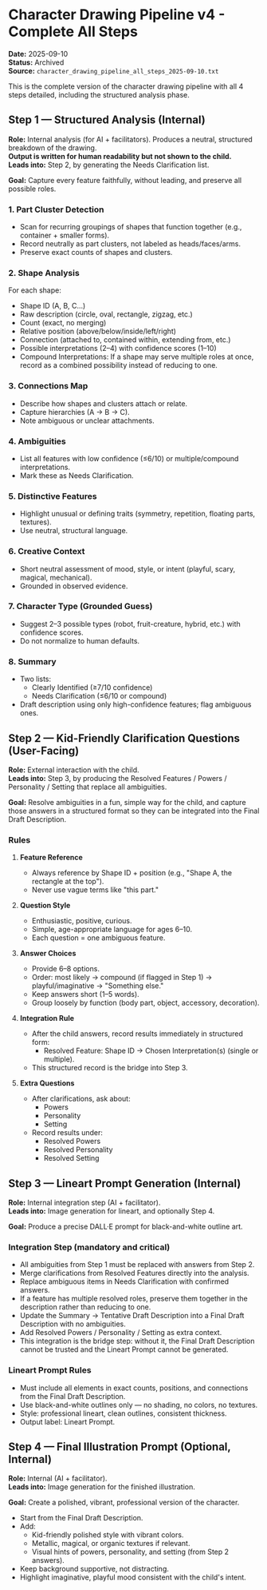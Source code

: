 # Character Drawing Pipeline v4 - Complete All Steps

**Date:** 2025-09-10  
**Status:** Archived  
**Source:** `character_drawing_pipeline_all_steps_2025-09-10.txt`

This is the complete version of the character drawing pipeline with all 4 steps detailed, including the structured analysis phase.

## Step 1 — Structured Analysis (Internal)

**Role:** Internal analysis (for AI + facilitators). Produces a neutral, structured breakdown of the drawing.  
**Output is written for human readability but not shown to the child.**  
**Leads into:** Step 2, by generating the Needs Clarification list.

**Goal:** Capture every feature faithfully, without leading, and preserve all possible roles.

### 1. Part Cluster Detection
- Scan for recurring groupings of shapes that function together (e.g., container + smaller forms).
- Record neutrally as part clusters, not labeled as heads/faces/arms.
- Preserve exact counts of shapes and clusters.

### 2. Shape Analysis
For each shape:
- Shape ID (A, B, C…)
- Raw description (circle, oval, rectangle, zigzag, etc.)
- Count (exact, no merging)
- Relative position (above/below/inside/left/right)
- Connection (attached to, contained within, extending from, etc.)
- Possible interpretations (2–4) with confidence scores (1–10)
- Compound Interpretations: If a shape may serve multiple roles at once, record as a combined possibility instead of reducing to one.

### 3. Connections Map
- Describe how shapes and clusters attach or relate.
- Capture hierarchies (A → B → C).
- Note ambiguous or unclear attachments.

### 4. Ambiguities
- List all features with low confidence (≤6/10) or multiple/compound interpretations.
- Mark these as Needs Clarification.

### 5. Distinctive Features
- Highlight unusual or defining traits (symmetry, repetition, floating parts, textures).
- Use neutral, structural language.

### 6. Creative Context
- Short neutral assessment of mood, style, or intent (playful, scary, magical, mechanical).
- Grounded in observed evidence.

### 7. Character Type (Grounded Guess)
- Suggest 2–3 possible types (robot, fruit-creature, hybrid, etc.) with confidence scores.
- Do not normalize to human defaults.

### 8. Summary
- Two lists:
  - Clearly Identified (≥7/10 confidence)
  - Needs Clarification (≤6/10 or compound)
- Draft description using only high-confidence features; flag ambiguous ones.

## Step 2 — Kid-Friendly Clarification Questions (User-Facing)

**Role:** External interaction with the child.  
**Leads into:** Step 3, by producing the Resolved Features / Powers / Personality / Setting that replace all ambiguities.

**Goal:** Resolve ambiguities in a fun, simple way for the child, and capture those answers in a structured format so they can be integrated into the Final Draft Description.

### Rules

1. **Feature Reference**
   - Always reference by Shape ID + position (e.g., "Shape A, the rectangle at the top").
   - Never use vague terms like "this part."

2. **Question Style**
   - Enthusiastic, positive, curious.
   - Simple, age-appropriate language for ages 6–10.
   - Each question = one ambiguous feature.

3. **Answer Choices**
   - Provide 6–8 options.
   - Order: most likely → compound (if flagged in Step 1) → playful/imaginative → "Something else."
   - Keep answers short (1–5 words).
   - Group loosely by function (body part, object, accessory, decoration).

4. **Integration Rule**
   - After the child answers, record results immediately in structured form:
     - Resolved Feature: Shape ID → Chosen Interpretation(s) (single or multiple).
   - This structured record is the bridge into Step 3.

5. **Extra Questions**
   - After clarifications, ask about:
     - Powers
     - Personality
     - Setting
   - Record results under:
     - Resolved Powers
     - Resolved Personality
     - Resolved Setting

## Step 3 — Lineart Prompt Generation (Internal)

**Role:** Internal integration step (AI + facilitator).  
**Leads into:** Image generation for lineart, and optionally Step 4.

**Goal:** Produce a precise DALL·E prompt for black-and-white outline art.

### Integration Step (mandatory and critical)
- All ambiguities from Step 1 must be replaced with answers from Step 2.
- Merge clarifications from Resolved Features directly into the analysis.
- Replace ambiguous items in Needs Clarification with confirmed answers.
- If a feature has multiple resolved roles, preserve them together in the description rather than reducing to one.
- Update the Summary → Tentative Draft Description into a Final Draft Description with no ambiguities.
- Add Resolved Powers / Personality / Setting as extra context.
- This integration is the bridge step: without it, the Final Draft Description cannot be trusted and the Lineart Prompt cannot be generated.

### Lineart Prompt Rules
- Must include all elements in exact counts, positions, and connections from the Final Draft Description.
- Use black-and-white outlines only — no shading, no colors, no textures.
- Style: professional lineart, clean outlines, consistent thickness.
- Output label: Lineart Prompt.

## Step 4 — Final Illustration Prompt (Optional, Internal)

**Role:** Internal (AI + facilitator).  
**Leads into:** Image generation for the finished illustration.

**Goal:** Create a polished, vibrant, professional version of the character.

- Start from the Final Draft Description.
- Add:
  - Kid-friendly polished style with vibrant colors.
  - Metallic, magical, or organic textures if relevant.
  - Visual hints of powers, personality, and setting (from Step 2 answers).
- Keep background supportive, not distracting.
- Highlight imaginative, playful mood consistent with the child's intent.
